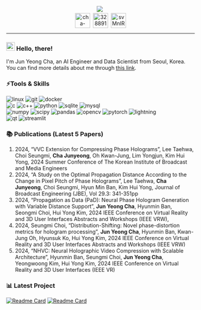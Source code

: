 <p align="center">
  <a href="https://git.io/typing-svg">
  <img src="https://readme-typing-svg.demolab.com?font=Fira+Code&weight=600&duration=1&color=44FF8A&background=000000&center=true&vCenter=true&multiline=true&repeat=false&random=true&width=600&height=73&lines=Jun+Yeong+Cha;%F0%9F%91%A8%E2%80%8D%F0%9F%92%BB+AI+Engineer+and+Data+Scientist"/></a>&nbsp;
  </br>

  <a href="https://www.linkedin.com/in/cha-junyeong-b8785732b/" target="blank">
  <img align="center" src="https://www.vectorlogo.zone/logos/linkedin/linkedin-tile.svg" alt="cha-junyeong-b8785732b" height="40" width="40" /></a>&nbsp;
  <a href="http://discord.com/users/328891683041443840" target="blank">
  <img align="center" src="https://www.vectorlogo.zone/logos/discord/discord-tile.svg" alt="328891683041443840" height="40" width="40" /></a>&nbsp;
  <a href="https://open.kakao.com/o/svMnIR7g">
  <img align="center" src="https://www.vectorlogo.zone/logos/kakaocorp_talk/kakaocorp_talk-icon.svg" alt="svMnIR7g" height="40" width="40" /></a>
</p>

---

### <img src="https://raw.githubusercontent.com/MartinHeinz/MartinHeinz/master/wave.gif" width="23px" height="23px" /> Hello, there! 
I'm Jun Yeong Cha, an AI Engineer and Data Scientist from Seoul, Korea. You can find more details about me through [this link](https://whaleeeee.notion.site/16cd6cb5ddb18052aa70e6ddca3b5526).
</br>

### ⚡Tools & Skills
<p align="left">
  <img src="https://img.shields.io/badge/linux-%23FCC624.svg?style=for-the-badge&logo=linux&logoColor=black" alt="linux" />
  <img src="https://img.shields.io/badge/git-%23F05032?style=for-the-badge&logo=git&logoColor=black" alt="git" />
  <img src="https://img.shields.io/badge/docker-%232496ED?style=for-the-badge&logo=docker&logoColor=black" alt="docker" />
  </br>
  
  <img src="https://img.shields.io/badge/c-%23A8B9CC.svg?style=for-the-badge&logo=c&logoColor=white" alt="c" />
  <img src="https://img.shields.io/badge/c++-%2300599C.svg?style=for-the-badge&logo=c%2B%2B&logoColor=white" alt="c++" />
  <img src="https://img.shields.io/badge/python-3670A0?style=for-the-badge&logo=python&logoColor=ffdd54" alt="python" />
  <img src="https://img.shields.io/badge/sqlite-%23003B57.svg?style=for-the-badge&logo=sqlite&logoColor=white" alt="sqlite" />
  <img src="https://img.shields.io/badge/mysql-%234479A1.svg?style=for-the-badge&logo=mysql&logoColor=black" alt="mysql" />
  </br>
  
  <img src="https://img.shields.io/badge/numpy-%23013243?style=for-the-badge&logo=numpy&logoColor=white" alt="numpy" />
  <img src="https://img.shields.io/badge/scipy-%238CAAE6?style=for-the-badge&logo=scipy&logoColor=white" alt="scipy" />
  <img src="https://img.shields.io/badge/pandas-%23150458?style=for-the-badge&logo=pandas&logoColor=white" alt="pandas" />
  <img src="https://img.shields.io/badge/opencv-%235C3EE8?style=for-the-badge&logo=opencv&logoColor=white" alt="opencv" />
  <img src="https://img.shields.io/badge/pytorch-%23EE4C2C?style=for-the-badge&logo=pytorch&logoColor=white" alt="pytorch" />
  <img src="https://img.shields.io/badge/lightning-%23792EE5?style=for-the-badge&logo=lightning&logoColor=white" alt="lightning" />
  </br>  
  
  <img src="https://img.shields.io/badge/qt-%2341CD52?style=for-the-badge&logo=qt&logoColor=black" alt="qt" />
  <img src="https://img.shields.io/badge/streamlit-%23FF4B4B?style=for-the-badge&logo=streamlit&logoColor=white" alt="streamlit" />
  </br>
</p>

### 📚 Publications (Latest 5 Papers)
1.	2024, “VVC Extension for Compressing Phase Holograms”, Lee Taehwa, Choi Seungmi, **Cha Junyeong**, Oh Kwan-Jung, Lim Yongjun, Kim Hui Yong, 2024 Summer Conference of The Korean Institute of Broadcast and Media Engineers
2.	2024, “A Study on the Optimal Propagation Distance According to the Change in Pixel Pitch of Phase Holograms”, Lee Taehwa, **Cha Junyeong**, Choi Seungmi, Hyun Min Ban, Kim Hui Yong, Journal of Broadcast Engineering (JBE), Vol 29.3: 341-351pp
3.	2024, “Propagation as Data (PaD): Neural Phase Hologram Generation with Variable Distance Support”, **Jun Yeong Cha**, Hyunmin Ban, Seongmi Choi, Hui Yong Kim, 2024 IEEE Conference on Virtual Reality and 3D User Interfaces Abstracts and Workshops (IEEE VRW),
4.	2024, Seungmi Choi, “Distribution-Shifting: Novel phase-distortion metrics for hologram processing”, **Jun Yeong Cha**, Hyunmin Ban, Kwan-Jung Oh, Hyunsuk Ko, Hui Yong Kim, 2024 IEEE Conference on Virtual Reality and 3D User Interfaces Abstracts and Workshops (IEEE VRW)
5.	2024, “NHVC: Neural Holographic Video Compression with Scalable Architecture”, Hyunmin Ban, Seungmi Choi, **Jun Yeong Cha**, Yeongwoong Kim, Hui Yong Kim, 2024 IEEE Conference on Virtual Reality and 3D User Interfaces (IEEE VR)

### 📊 Latest Project
[![Readme Card](https://github-readme-stats.vercel.app/api/pin/?username=cjy8922&repo=PROJ_ModuInterior&theme=aura)](https://github.com/cjy8922/PROJ_ModuInterior)
[![Readme Card](https://github-readme-stats.vercel.app/api/pin/?username=cjy8922&repo=AIC_CompetitionOCR&theme=aura)](https://github.com/cjy8922/AIC_CompetitionOCR)

<!--<a href="https://github.com/cjy8922/AIC_CompetitionOCR/"> <img align="center" src="https://github-readme-stats.vercel.app/api/pin/?username=cjy8922&repo=AIC_CompetitionOCR&title_color=ffffff&text_color=c9cacc&icon_color=2bbc8a&bg_color=1d1f21" /> </a> -->
